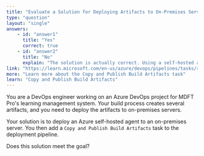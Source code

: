 ```yaml
---
title: "Evaluate a Solution for Deploying Artifacts to On-Premises Servers"
type: "question"
layout: "single"
answers:
    - id: "answer1"
      title: "Yes"
      correct: true
    - id: "answer2"
      title: "No"
      explain: "The solution is actually correct. Using a self-hosted agent on an on-premises server with the Copy and Publish Build Artifacts task will allow you to deploy artifacts from Azure DevOps to on-premises servers."
link: "https://learn.microsoft.com/en-us/azure/devops/pipelines/tasks/reference/copy-publish-build-artifacts-v1?view=azure-pipelines"
more: "Learn more about the Copy and Publish Build Artifacts task"
learn: "Copy and Publish Build Artifacts"
---
```


You are a DevOps engineer working on an Azure DevOps project for MDFT Pro's learning management system. Your build process creates several artifacts, and you need to deploy the artifacts to on-premises servers.

Your solution is to deploy an Azure self-hosted agent to an on-premises server. You then add a `Copy and Publish Build Artifacts` task to the deployment pipeline.

Does this solution meet the goal?
